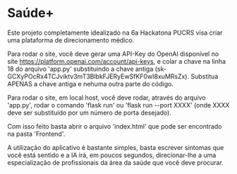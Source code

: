 # Saúde+
Este projeto completamente idealizado na 6a Hackatona PUCRS visa criar uma plataforma de direcionamento médico.

Para rodar o site, você deve gerar uma API-Key do OpenAI disponível no síte https://platform.openai.com/account/api-keys, e colar a chave na linha 18 do arquivo 'app.py'
substituindo a chave antiga (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). Substitua APENAS a chave antiga e nehuma outra parte do código.

Para rodar o site, em local host, você deve rodar, através do arquivo 'app.py', rodar o comando 'flask run' ou 'flask run --port XXXX' (onde XXXX deve ser substituído por um número de porta desejado).

Com isso feito basta abrir o arquivo 'index.html' que pode ser encontrado na pasta 'Frontend'.

A utilização do aplicativo é bastante simples, basta escrever sintomas que você está sentido e a IA irá, em poucos segundos, direcionar-lhe a uma especialização de profissionais da área da saúde que você
deve procurar.
